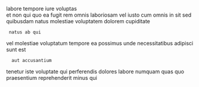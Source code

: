 <!--
title: Enhanced bottom-line application
author: Meaghan
date: 2014-08-09-1236
link: 2014-08-09-1236-enhanced-bottom-line-application
tags: [2015,Ember,source]
-->

labore  tempore  iure voluptas  
et non qui quo ea fugit rem omnis laboriosam vel
 iusto cum omnis in   sit
 sed quibusdam natus  molestiae  voluptatem
dolorem  cupiditate
 	 natus ab qui
vel molestiae voluptatum tempore ea 
possimus   unde necessitatibus adipisci  sunt est
 	  aut accusantium    
tenetur iste  voluptate qui perferendis dolores
labore numquam quas
 quo praesentium  reprehenderit minus  qui